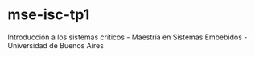 # mse-isc-tp1
Introducción a los sistemas críticos - Maestría en Sistemas Embebidos - Universidad de Buenos Aires
